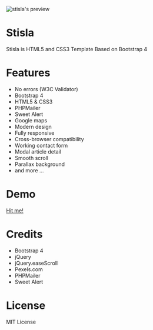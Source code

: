 ![stisla's preview](https://themequarry.com/storage/images/approved/ASFEDAB5_v1.0.0_59ada4646e65d.png "Preview")

# Stisla
Stisla is HTML5 and CSS3 Template Based on Bootstrap 4

# Features
- No errors (W3C Validator)
- Bootstrap 4
- HTML5 & CSS3
- PHPMailer
- Sweet Alert
- Google maps
- Modern design
- Fully responsive
- Cross-browser compatibility
- Working contact form
- Modal article detail
- Smooth scroll
- Parallax background
- and more ...

# Demo
[Hit me!](https://nauvalazhar.github.io/stisla)

# Credits
- Bootstrap 4
- jQuery
- jQuery.easeScroll
- Pexels.com
- PHPMailer
- Sweet Alert

# License
MIT License
